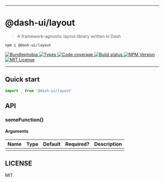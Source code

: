 <hr/>

# @dash-ui/layout

> A framework-agnostic layout library written in Dash

```sh
npm i @dash-ui/layout
```

<p>
  <a href="https://bundlephobia.com/result?p=@dash-ui/layout">
    <img alt="Bundlephobia" src="https://img.shields.io/bundlephobia/minzip/@dash-ui/layout?style=for-the-badge&labelColor=24292e">
  </a>
  <a aria-label="Types" href="https://www.npmjs.com/package/@dash-ui/layout">
    <img alt="Types" src="https://img.shields.io/npm/types/@dash-ui/layout?style=for-the-badge&labelColor=24292e">
  </a>
  <a aria-label="Code coverage report" href="https://codecov.io/gh/dash-ui/layout">
    <img alt="Code coverage" src="https://img.shields.io/codecov/c/gh/dash-ui/layout?style=for-the-badge&labelColor=24292e">
  </a>
  <a aria-label="Build status" href="https://travis-ci.com/dash-ui/layout">
    <img alt="Build status" src="https://img.shields.io/travis/com/dash-ui/layout?style=for-the-badge&labelColor=24292e">
  </a>
  <a aria-label="NPM version" href="https://www.npmjs.com/package/@dash-ui/layout">
    <img alt="NPM Version" src="https://img.shields.io/npm/v/@dash-ui/layout?style=for-the-badge&labelColor=24292e">
  </a>
  <a aria-label="License" href="https://jaredlunde.mit-license.org/">
    <img alt="MIT License" src="https://img.shields.io/npm/l/@dash-ui/layout?style=for-the-badge&labelColor=24292e">
  </a>
</p>

---

## Quick start

```js
import _ from '@dash-ui/layout'
```

## API

### someFunction()

#### Arguments

| Name | Type | Default | Required? | Description |
| ---- | ---- | ------- | --------- | ----------- |
|      |      |         |           |             |

## LICENSE

MIT
